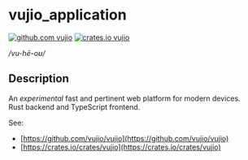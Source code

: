 # vujio_application

[![github.com vujio](https://img.shields.io/badge/github-vujio-informational?style=flat-square&logo=github)](https://github.com/vujio/vujio)
[![crates.io vujio](https://img.shields.io/crates/v/vujio.svg?style=flat-square&logo=rust)](https://crates.io/crates/vujio)

_/vu-hē-oʊ/_

## Description

An _experimental_ fast and pertinent web platform for modern devices.  
Rust backend and TypeScript frontend.  

See:
- [https://github.com/vujio/vujio](https://github.com/vujio/vujio)
- [https://crates.io/crates/vujio](https://crates.io/crates/vujio)